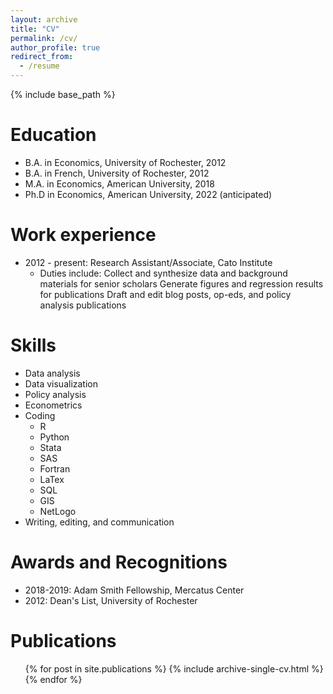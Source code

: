 ```yaml
---
layout: archive
title: "CV"
permalink: /cv/
author_profile: true
redirect_from:
  - /resume
---
```


{% include base_path %}

Education
======
* B.A. in Economics, University of Rochester, 2012
* B.A. in French, University of Rochester, 2012
* M.A. in Economics, American University, 2018
* Ph.D in Economics, American University, 2022 (anticipated)


Work experience
======
* 2012 - present: Research Assistant/Associate, Cato Institute
  * Duties include: 
     Collect and synthesize data and background materials for senior scholars
     Generate figures and regression results for publications
     Draft and edit blog posts, op-eds, and policy analysis publications
  
  
Skills
======
* Data analysis
* Data visualization
* Policy analysis
* Econometrics
* Coding
  * R
  * Python
  * Stata
  * SAS
  * Fortran
  * LaTex
  * SQL
  * GIS
  * NetLogo
* Writing, editing, and communication


Awards and Recognitions
======
* 2018-2019: Adam Smith Fellowship, Mercatus Center
* 2012: Dean's List, University of Rochester


Publications
======
 <ul>{% for post in site.publications %}
    {% include archive-single-cv.html %}
 {% endfor %}</ul>
  
